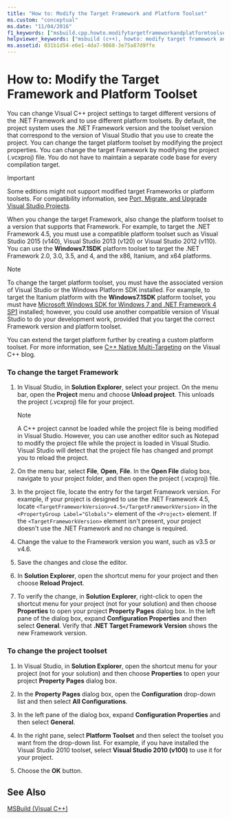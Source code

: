 ```yaml
---
title: "How to: Modify the Target Framework and Platform Toolset"
ms.custom: "conceptual"
ms.date: "11/04/2016"
f1_keywords: ["msbuild.cpp.howto.modifytargetframeworkandplatformtoolset"]
helpviewer_keywords: ["msbuild (c++), howto: modify target framework and platform toolset"]
ms.assetid: 031b1d54-e6e1-4da7-9868-3e75a87d9ffe
---
```

# How to: Modify the Target Framework and Platform Toolset

You can change Visual C++ project settings to target different versions of the .NET Framework and to use different platform toolsets. By default, the project system uses the .NET Framework version and the toolset version that correspond to the version of Visual Studio that you use to create the project. You can change the target platform toolset by modifying the project properties. You can change the target Framework by modifying the project (.vcxproj) file. You do not have to maintain a separate code base for every compilation target.

> [!IMPORTANT]
>  Some editions might not support modified target Frameworks or platform toolsets. For compatibility information, see [Port, Migrate, and Upgrade Visual Studio Projects](/visualstudio/porting/port-migrate-and-upgrade-visual-studio-projects).

When you change the target Framework, also change the platform toolset to a version that supports that Framework. For example, to target the .NET Framework 4.5, you must use a compatible platform toolset such as Visual Studio 2015 (v140), Visual Studio 2013 (v120) or Visual Studio 2012 (v110). You can use the **Windows7.1SDK** platform toolset to target the .NET Framework 2.0, 3.0, 3.5, and 4, and the x86, Itanium, and x64 platforms.

> [!NOTE]
>  To change the target platform toolset, you must have the associated version of Visual Studio or the Windows Platform SDK installed. For example, to target the Itanium platform with the **Windows7.1SDK** platform toolset, you must have [Microsoft Windows SDK for Windows 7 and .NET Framework 4 SP1](http://www.microsoft.com/download/details.aspx?id=8279) installed; however, you could use another compatible version of Visual Studio to do your development work, provided that you target the correct Framework version and platform toolset.

You can extend the target platform further by creating a custom platform toolset. For more information, see [C++ Native Multi-Targeting](https://blogs.msdn.microsoft.com/vcblog/2009/12/08/c-native-multi-targeting/) on the Visual C++ blog.

### To change the target Framework

1. In Visual Studio, in **Solution Explorer**, select your project. On the menu bar, open the **Project** menu and choose **Unload project**. This unloads the project (.vcxproj) file for your project.

    > [!NOTE]
    >  A C++ project cannot be loaded while the project file is being modified in Visual Studio. However, you can use another editor such as Notepad to modify the project file while the project is loaded in Visual Studio. Visual Studio will detect that the project file has changed and prompt you to reload the project.

1. On the menu bar, select **File**, **Open**, **File**. In the **Open File** dialog box, navigate to your project folder, and then open the project (.vcxproj) file.

1. In the project file, locate the entry for the target Framework version. For example, if your project is designed to use the .NET Framework 4.5, locate `<TargetFrameworkVersion>v4.5</TargetFrameworkVersion>` in the `<PropertyGroup Label="Globals">` element of the `<Project>` element. If the `<TargetFrameworkVersion>` element isn't present, your project doesn't use the .NET Framework and no change is required.

1. Change the value to the Framework version you want, such as v3.5 or v4.6.

1. Save the changes and close the editor.

1. In **Solution Explorer**, open the shortcut menu for your project and then choose **Reload Project**.

1. To verify the change, in **Solution Explorer**, right-click to open the shortcut menu for your project (not for your solution) and then choose **Properties** to open your project **Property Pages** dialog box. In the left pane of the dialog box, expand **Configuration Properties** and then select **General**. Verify that **.NET Target Framework Version** shows the new Framework version.

### To change the project toolset

1. In Visual Studio, in **Solution Explorer**, open the shortcut menu for your project (not for your solution) and then choose **Properties** to open your project **Property Pages** dialog box.

1. In the **Property Pages** dialog box, open the **Configuration** drop-down list and then select **All Configurations**.

1. In the left pane of the dialog box, expand **Configuration Properties** and then select **General**.

1. In the right pane, select **Platform Toolset** and then select the toolset you want from the drop-down list. For example, if you have installed the Visual Studio 2010 toolset, select **Visual Studio 2010 (v100)** to use it for your project.

1. Choose the **OK** button.

## See Also

[MSBuild (Visual C++)](msbuild-visual-cpp.md)